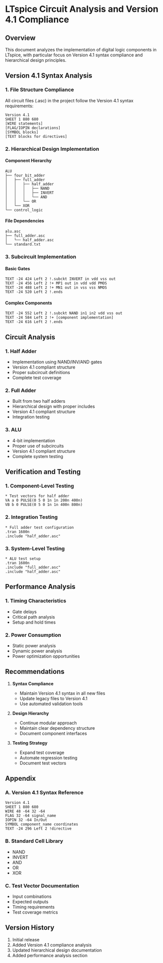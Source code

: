 # LTspice Circuit Analysis and Version 4.1 Compliance

## Overview

This document analyzes the implementation of digital logic components in LTspice, with particular focus on Version 4.1 syntax compliance and hierarchical design principles.

## Version 4.1 Syntax Analysis

### 1. File Structure Compliance

All circuit files (.asc) in the project follow the Version 4.1 syntax requirements:

```
Version 4.1
SHEET 1 880 680
[WIRE statements]
[FLAG/IOPIN declarations]
[SYMBOL blocks]
[TEXT blocks for directives]
```

### 2. Hierarchical Design Implementation

#### Component Hierarchy
```
ALU
├── four_bit_adder
│   ├── full_adder
│   │   ├── half_adder
│   │   │   ├── NAND
│   │   │   ├── INVERT
│   │   │   └── AND
│   │   └── OR
│   └── XOR
└── control_logic
```

#### File Dependencies
```
alu.asc
├── full_adder.asc
│   └── half_adder.asc
└── standard.txt
```

### 3. Subcircuit Implementation

#### Basic Gates
```
TEXT -24 424 Left 2 !.subckt INVERT in vdd vss out
TEXT -24 456 Left 2 !+ MP1 out in vdd vdd PMOS
TEXT -24 488 Left 2 !+ MN1 out in vss vss NMOS
TEXT -24 520 Left 2 !.ends
```

#### Complex Components
```
TEXT -24 552 Left 2 !.subckt NAND in1 in2 vdd vss out
TEXT -24 584 Left 2 !+ [component implementation]
TEXT -24 616 Left 2 !.ends
```

## Circuit Analysis

### 1. Half Adder
- Implementation using NAND/INV/AND gates
- Version 4.1 compliant structure
- Proper subcircuit definitions
- Complete test coverage

### 2. Full Adder
- Built from two half adders
- Hierarchical design with proper includes
- Version 4.1 compliant structure
- Integration testing

### 3. ALU
- 4-bit implementation
- Proper use of subcircuits
- Version 4.1 compliant structure
- Complete system testing

## Verification and Testing

### 1. Component-Level Testing
```
* Test vectors for half adder
VA a 0 PULSE(0 5 0 1n 1n 200n 400n)
VB b 0 PULSE(0 5 0 1n 1n 400n 800n)
```

### 2. Integration Testing
```
* Full adder test configuration
.tran 1600n
.include "half_adder.asc"
```

### 3. System-Level Testing
```
* ALU test setup
.tran 1600n
.include "full_adder.asc"
.include "half_adder.asc"
```

## Performance Analysis

### 1. Timing Characteristics
- Gate delays
- Critical path analysis
- Setup and hold times

### 2. Power Consumption
- Static power analysis
- Dynamic power analysis
- Power optimization opportunities

## Recommendations

1. **Syntax Compliance**
   - Maintain Version 4.1 syntax in all new files
   - Update legacy files to Version 4.1
   - Use automated validation tools

2. **Design Hierarchy**
   - Continue modular approach
   - Maintain clear dependency structure
   - Document component interfaces

3. **Testing Strategy**
   - Expand test coverage
   - Automate regression testing
   - Document test vectors

## Appendix

### A. Version 4.1 Syntax Reference
```
Version 4.1
SHEET 1 880 680
WIRE 48 -64 32 -64
FLAG 32 -64 signal_name
IOPIN 32 -64 In/Out
SYMBOL component_name coordinates
TEXT -24 296 Left 2 !directive
```

### B. Standard Cell Library
- NAND
- INVERT
- AND
- OR
- XOR

### C. Test Vector Documentation
- Input combinations
- Expected outputs
- Timing requirements
- Test coverage metrics

## Version History

1. Initial release
2. Added Version 4.1 compliance analysis
3. Updated hierarchical design documentation
4. Added performance analysis section